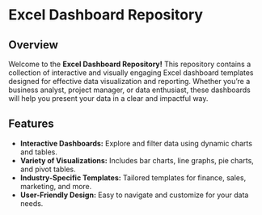 # Excel Dashboard Repository

## Overview

Welcome to the **Excel Dashboard Repository!** This repository contains a collection of interactive and visually engaging Excel dashboard templates designed for effective data visualization and reporting. Whether you’re a business analyst, project manager, or data enthusiast, these dashboards will help you present your data in a clear and impactful way.

## Features
- **Interactive Dashboards:** Explore and filter data using dynamic charts and tables.
- **Variety of Visualizations:** Includes bar charts, line graphs, pie charts, and pivot tables. 
- **Industry-Specific Templates:** Tailored templates for finance, sales, marketing, and more.
- **User-Friendly Design:** Easy to navigate and customize for your data needs.
